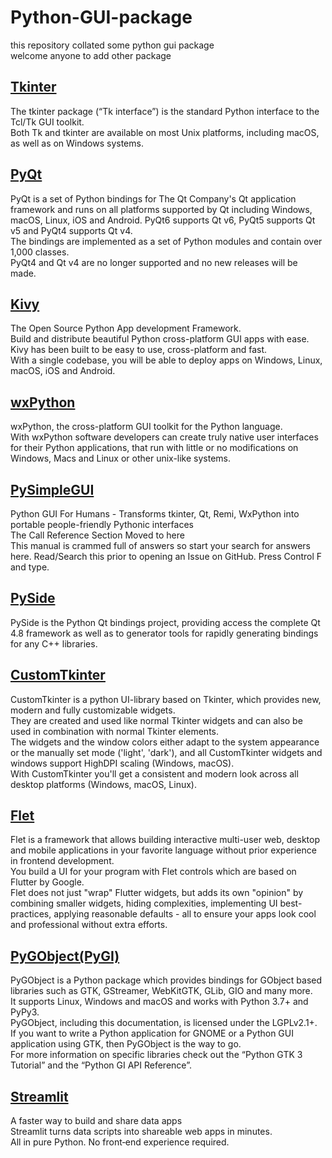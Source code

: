 # Python-GUI-package
this repository collated some python gui package  
welcome anyone to add other package  

## [Tkinter](https://docs.python.org/3/library/tkinter.html)  
The tkinter package (“Tk interface”) is the standard Python interface to the Tcl/Tk GUI toolkit.   
Both Tk and tkinter are available on most Unix platforms, including macOS, as well as on Windows systems.  

## [PyQt](https://riverbankcomputing.com/software/pyqt/)
PyQt is a set of Python bindings for The Qt Company's Qt application framework and runs on all platforms supported by Qt including Windows, macOS, Linux, iOS and Android. PyQt6 supports Qt v6, PyQt5 supports Qt v5 and PyQt4 supports Qt v4.  
The bindings are implemented as a set of Python modules and contain over 1,000 classes.  
PyQt4 and Qt v4 are no longer supported and no new releases will be made.  

## [Kivy](https://kivy.org/)  
The Open Source Python App development Framework.  
Build and distribute beautiful Python cross-platform GUI apps with ease.  
Kivy has been built to be easy to use, cross-platform and fast.  
With a single codebase, you will be able to deploy apps on Windows, Linux, macOS, iOS and Android.  

## [wxPython](https://www.wxpython.org/)  
wxPython, the cross-platform GUI toolkit for the Python language.  
With wxPython software developers can create truly native user interfaces for their Python applications, that run with little or no modifications on Windows, Macs and Linux or other unix-like systems.  

## [PySimpleGUI](https://www.pysimplegui.org/en/latest/)  
Python GUI For Humans - Transforms tkinter, Qt, Remi, WxPython into portable people-friendly Pythonic interfaces  
The Call Reference Section Moved to here  
This manual is crammed full of answers so start your search for answers here. Read/Search this prior to opening an Issue on GitHub. Press Control F and type.  

## [PySide](https://pypi.org/project/PySide/)  
PySide is the Python Qt bindings project, providing access the complete Qt 4.8 framework as well as to generator tools for rapidly generating bindings for any C++ libraries.  

## [CustomTkinter](https://github.com/TomSchimansky/CustomTkinter)  
CustomTkinter is a python UI-library based on Tkinter, which provides new, modern and fully customizable widgets.  
They are created and used like normal Tkinter widgets and can also be used in combination with normal Tkinter elements.  
The widgets and the window colors either adapt to the system appearance or the manually set mode ('light', 'dark'), and all CustomTkinter widgets and windows support HighDPI scaling (Windows, macOS).  
With CustomTkinter you'll get a consistent and modern look across all desktop platforms (Windows, macOS, Linux).  

## [Flet](https://flet.dev/docs/)  
Flet is a framework that allows building interactive multi-user web, desktop and mobile applications in your favorite language without prior experience in frontend development.  
You build a UI for your program with Flet controls which are based on Flutter by Google.   
Flet does not just "wrap" Flutter widgets, but adds its own "opinion" by combining smaller widgets, hiding complexities, implementing UI best-practices, applying reasonable defaults - all to ensure your apps look cool and professional without extra efforts.  

## [PyGObject(PyGI)](https://pygobject.readthedocs.io/en/latest/)  
PyGObject is a Python package which provides bindings for GObject based libraries such as GTK, GStreamer, WebKitGTK, GLib, GIO and many more.  
It supports Linux, Windows and macOS and works with Python 3.7+ and PyPy3.   
PyGObject, including this documentation, is licensed under the LGPLv2.1+.  
If you want to write a Python application for GNOME or a Python GUI application using GTK, then PyGObject is the way to go.   
For more information on specific libraries check out the “Python GTK 3 Tutorial” and the “Python GI API Reference”.

## [Streamlit](https://streamlit.io/)  
A faster way to build and share data apps  
Streamlit turns data scripts into shareable web apps in minutes.  
All in pure Python. No front‑end experience required.  





